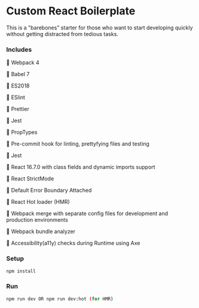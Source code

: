 # Custom React Boilerplate

This is a "barebones" starter for those who want to start developing quickly without getting distracted from tedious tasks.

### Includes

💛 Webpack 4

💛 Babel 7

💛 ES2018

💛 ESlint

💛 Prettier

💛 Jest

💛 PropTypes

💛 Pre-commit hook for linting, prettyfying files and testing

💛 Jest

💛 React 16.7.0 with class fields and dynamic imports support

💛 React StrictMode

💛 Default Error Boundary Attached

💛 React Hot loader (HMR)

💛 Webpack merge with separate config files for development and production environments

💛 Webpack bundle analyzer

💛 Accessibility(a11y) checks during Runtime using Axe

### Setup

```bash
npm install
```

### Run

```bash
npm run dev OR npm run dev:hot (for HMR)
```
